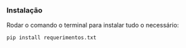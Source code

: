 ### Instalação
Rodar o comando o terminal para instalar tudo o necessário:

``` pip install requerimentos.txt ```